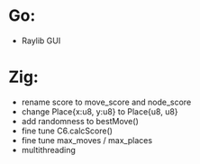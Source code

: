 # Go:
* Raylib GUI

# Zig:
* rename score to move_score and node_score
* change Place{x:u8, y:u8} to Place{u8, u8}
* add randomness to bestMove()
* fine tune C6.calcScore()
* fine tune max_moves / max_places
* multithreading